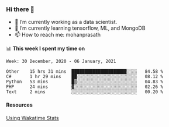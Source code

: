### Hi there 👋

- 🔭 I’m currently working as a data scientist.
- 🌱 I’m currently learning tensorflow, ML, and MongoDB
- 📫 How to reach me: mohanprasath

📊 **This week I spent my time on**
<!--START_SECTION:waka-->
```text
Week: 30 December, 2020 - 06 January, 2021

Other    15 hrs 31 mins  █████████████████████░░░░   84.58 % 
C#       1 hr 29 mins    ██░░░░░░░░░░░░░░░░░░░░░░░   08.12 % 
Python   53 mins         █▒░░░░░░░░░░░░░░░░░░░░░░░   04.83 % 
PHP      24 mins         ▓░░░░░░░░░░░░░░░░░░░░░░░░   02.26 % 
Text     2 mins          ░░░░░░░░░░░░░░░░░░░░░░░░░   00.20 % 
```
<!--END_SECTION:waka-->

#### Resources
[Using Wakatime Stats](https://github.com/marketplace/actions/waka-readme)

